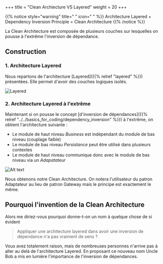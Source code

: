 +++
title = "Clean Archiecture VS Layered"
weight = 20
+++

{{% notice style="warning" title=" " icon=" " %}}
Architecture Layered + Dependency Inversion Principle = Clean Architecture
{{% /notice %}}

La Clean Architecture est composée de plusieurs couches sur lesquelles on pousse à l'extrême l'inversion de dépendance.

## Construction
### 1. Architecture Layered
Nous repartons de l'architecture [Layered]({{% relref "layered" %}}) présentées. Elle permet d'avoir des couches logiques isolés.

![Layered](../images/layered-detailled.png)

### 2. Architecture Layered à l'extrême
Maintenant si on pousse le concept [d'inversion de dépendances]({{% relref "../../basics_for_coding/dependency_inversion" %}})
 à l'extrême, on obtient l'architecture suivante :
- Le module de haut niveau *Business* est indépendant du module de bas niveau (couplage faible)
- Le module de bas niveau *Persistance* peut être utilisé dans plusieurs contextes
- Le module de haut niveau communique donc avec le module de bas niveau via un *Adapatateur*

![Alt text](../images/layeredVSClean.png)

Nous obtenons notre Clean Architecture. On notera l'utilisateur du patron Adaptateur au lieu de patron Gateway mais le principe est exactement le même.

## Pourquoi l'invention de la Clean Architecture
Alors me diriez-vous pourquoi donne-t-on un nom à quelque chose de si évident 

> Appliquer une architecture layered dans avoir une inversion de dépendance n'a pas vraiment de sens ?

Vous avez totalement raison, mais de nombreuses personnes n'arrive pas à aller au delà de l'architecture Layered. En proposant ce nouveau nom Uncle Bob a mis en lumière l'importance de l'inversion de dépendances.
